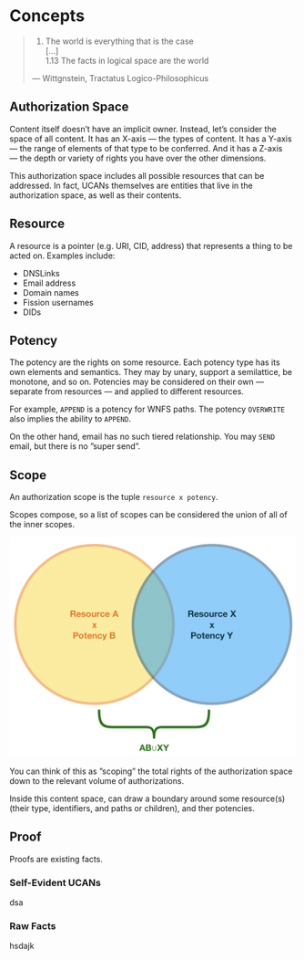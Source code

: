 # Concepts

> 1. The world is everything that is the case  
> \[...\]  
> 1.13 The facts in logical space are the world  
>   
> — Wittgnstein, Tractatus Logico-Philosophicus

## Authorization Space

Content itself doesn’t have an implicit owner. Instead, let’s consider the space of all content. It has an X-axis — the types of content. It has a Y-axis — the range of elements of that type to be conferred. And it has a Z-axis — the depth or variety of rights you have over the other dimensions.

This authorization space includes all possible resources that can be addressed. In fact, UCANs themselves are entities that live in the authorization space, as well as their contents.

## Resource

A resource is a pointer \(e.g. URI, CID, address\) that represents a thing to be acted on. Examples include:

* DNSLinks
* Email address
* Domain names
* Fission usernames
* DIDs

## Potency

The potency are the rights on some resource. Each potency type has its own elements and semantics. They may by unary, support a semilattice, be monotone, and so on. Potencies may be considered on their own — separate from resources — and applied to different resources.

For example, `APPEND` is a potency for WNFS paths. The potency `OVERWRITE` also implies the ability to `APPEND`.

On the other hand, email has no such tiered relationship. You may `SEND` email, but there is no ”super send”.

## Scope

An authorization scope is the tuple `resource x potency`.

Scopes compose, so a list of scopes can be considered the union of all of the inner scopes.

![](../../.gitbook/assets/img_0179.jpeg)

You can think of this as ”scoping” the total rights of the authorization space down to the relevant volume of authorizations.

Inside this content space, can draw a boundary around some resource\(s\) \(their type, identifiers, and paths or children\), and ther potencies.



## Proof

Proofs are existing facts.

### Self-Evident UCANs

dsa

### Raw Facts

hsdajk

